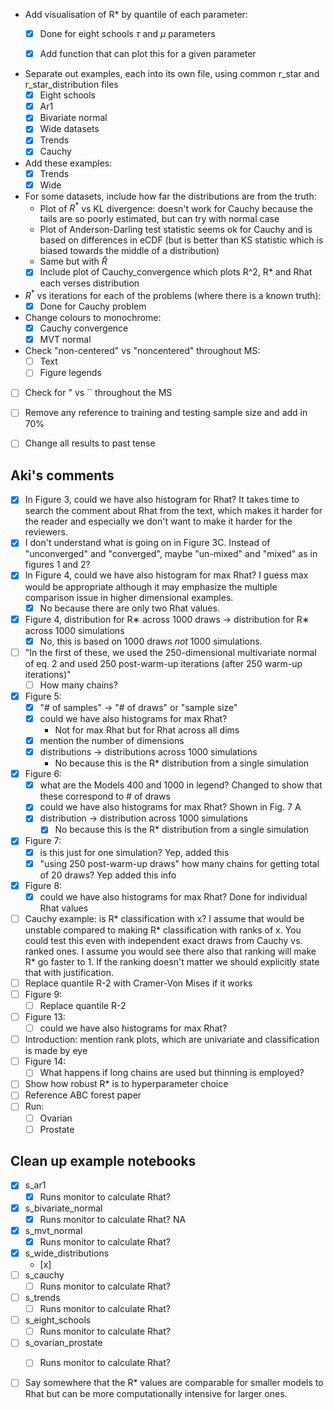 * Add visualisation of R* by quantile of each parameter:
  * [x] Done for eight schools $\tau$ and $\mu$ parameters

  * [x] Add function that can plot this for a given parameter
* Separate out examples, each into its own file, using common r_star and r_star_distribution files
  * [x] Eight schools
  * [x] Ar1
  * [x] Bivariate normal
  * [x] Wide datasets
  * [x] Trends
  * [x] Cauchy
* Add these examples:
  * [x] Trends
  * [x] Wide
* For some datasets, include how far the distributions are from the truth:
  * Plot of $R^*$ vs KL divergence: doesn't work for Cauchy because the tails are so poorly estimated, but can try with normal case
  * Plot of Anderson-Darling test statistic seems ok for Cauchy and is based on differences in eCDF (but is better than KS statistic which is biased towards the middle of a distribution)
  * Same but with $\hat{R}$
  * [x] Include plot of Cauchy_convergence which plots R^2, R* and Rhat each verses distribution
* $R^*$ vs iterations for each of the problems (where there is a known truth):
  * [x] Done for Cauchy problem
* Change colours to monochrome:
  * [x] Cauchy convergence
  * [x] MVT normal
* Check "non-centered" vs "noncentered" throughout MS:
  * [ ] Text
  * [ ] Figure legends
* [ ] Check for " vs `` throughout the MS
* [ ] Remove any reference to training and testing sample size and add in 70%
* [ ] Change all results to past tense



## Aki's comments

* [x] In Figure 3, could we have also histogram for Rhat? It takes time to search the
  comment about Rhat from the text, which makes it harder for the reader and
  especially we don't want to make it harder for the reviewers.
* [x] I don't understand what is going on in Figure 3C. Instead of "unconverged" and "converged", maybe "un-mixed" and "mixed" as in figures 1 and 2?
* [x] In Figure 4, could we have also histogram for max Rhat? I guess max would be
  appropriate although it may emphasize the multiple comparison issue in higher
  dimensional examples.
  * [x] No because there are only two Rhat values.
* [x] Figure 4, distribution for R∗ across 1000 draws -> distribution for R∗ across
  1000 simulations
  * [x] No, this is based on 1000 draws *not* 1000 simulations.
* [ ] "In the first of these, we used the 250-dimensional multivariate normal of
  eq. 2 and used 250 post-warm-up iterations (after 250 warm-up iterations)"
  * [ ] How many chains?
* [x] Figure 5:
  * [x] "# of samples" -> "# of draws" or "sample size"
  * [x] could we have also histograms for max Rhat?
    * Not for max Rhat but for Rhat across all dims
  * [x] mention the number of dimensions
  * [x] distributions -> distributions across 1000 simulations
    - No because this is the R* distribution from a single simulation
* [x] Figure 6:
  * [x] what are the Models 400 and 1000 in legend? Changed to show that these correspond to # of draws
  * [x] could we have also histograms for max Rhat? Shown in Fig. 7 A
  * [x] distribution -> distribution across 1000 simulations
    * [x] No because this is the R* distribution from a single simulation
* [x] Figure 7:
  * [x] is this just for one simulation? Yep, added this
  * [x] "using 250 post-warm-up draws" how many chains for getting total of
    20 draws? Yep added this info
* [x] Figure 8:
  * [x] could we have also histograms for max Rhat? Done for individual Rhat values
* [ ] Cauchy example: is R* classification with x? I assume that would be unstable
  compared to making R* classification with ranks of x. You could test this even
  with independent exact draws from Cauchy vs. ranked ones. I assume you would
  see there also that ranking will make R* go faster to 1. If the ranking doesn't
  matter we should explicitly state that with justification.
* [ ] Replace quantile R-2 with Cramer-Von Mises if it works
* [ ] Figure 9:
  * [ ] Replace quantile R-2
* [ ] Figure 13:
  * [ ] could we have also histograms for max Rhat?
* [ ] Introduction: mention rank plots, which are univariate and classification is made by eye
* [ ] Figure 14:
  * [ ] What happens if long chains are used but thinning is employed?
* [ ] Show how robust R* is to hyperparameter choice
* [ ] Reference ABC forest paper
* [ ] Run:
  * [ ] Ovarian
  * [ ] Prostate

## Clean up example notebooks

- [x] s_ar1
  - [x] Runs monitor to calculate Rhat?
- [x] s_bivariate_normal
  - [x] Runs monitor to calculate Rhat? NA
- [x] s_mvt_normal
  - [x] Runs monitor to calculate Rhat?
- [x] s_wide_distributions
  - [x] 
- [ ] s_cauchy
  - [ ] Runs monitor to calculate Rhat?
- [ ] s_trends
  - [ ] Runs monitor to calculate Rhat?
- [ ] s_eight_schools
  - [ ] Runs monitor to calculate Rhat?
- [ ] s_ovarian_prostate
  - [ ] Runs monitor to calculate Rhat?



* [ ] Say somewhere that the R* values are comparable for smaller models to Rhat but can be more computationally intensive for larger ones.